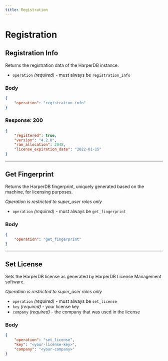 ```yaml
---
title: Registration
---
```


# Registration

## Registration Info

Returns the registration data of the HarperDB instance.

- `operation` _(required)_ - must always be `registration_info`

### Body

```json
{
	"operation": "registration_info"
}
```

### Response: 200

```json
{
	"registered": true,
	"version": "4.2.0",
	"ram_allocation": 2048,
	"license_expiration_date": "2022-01-15"
}
```

---

## Get Fingerprint

Returns the HarperDB fingerprint, uniquely generated based on the machine, for licensing purposes.

_Operation is restricted to super_user roles only_

- `operation` _(required)_ - must always be `get_fingerprint`

### Body

```json
{
	"operation": "get_fingerprint"
}
```

---

## Set License

Sets the HarperDB license as generated by HarperDB License Management software.

_Operation is restricted to super_user roles only_

- `operation` _(required)_ - must always be `set_license`
- `key` _(required)_ - your license key
- `company` _(required)_ - the company that was used in the license

### Body

```json
{
	"operation": "set_license",
	"key": "<your-license-key>",
	"company": "<your-company>"
}
```
